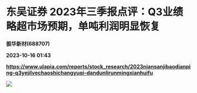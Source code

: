 # 东吴证券 2023年三季报点评：Q3业绩略超市场预期，单吨利润明显恢复
**振华新材(688707)**

**2023-10-16 01:43**

**https://www.ulapia.com/reports/stock_research/2023niansanjibaodianping-q3yejilvechaoshichangyuqi-dandunlirunmingxianhuifu**

![](https://img.ulapia.com/thumbnails/stock_research/20231016/H3_AP202310151601475507_1.jpg)
